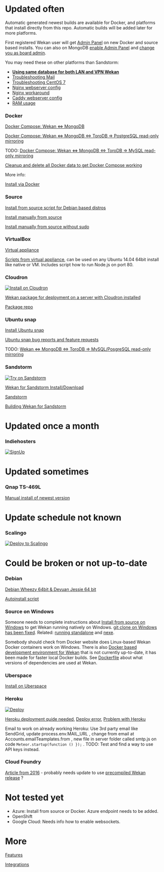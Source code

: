 # Updated often

Automatic generated newest builds are available for Docker, and platforms that
install directly from this repo. Automatic builds will be added later for more
platforms.

First registered Wekan user will get [Admin Panel](https://github.com/wekan/wekan/wiki/Features) on new
Docker and source based installs. You can also on MongoDB 
[enable Admin Panel](https://github.com/wekan/wekan/blob/devel/CHANGELOG.md#v0111-rc2-2017-03-05-wekan-prerelease) and [change you as board admin](https://github.com/wekan/wekan/issues/1060#issuecomment-310545976).

You may need these on other platforms than Sandstorm:
* **[Using same database for both LAN and VPN Wekan](https://github.com/wekan/wekan/issues/1210)**
* [Troubleshooting Mail](https://github.com/wekan/wekan/wiki/Troubleshooting-Mail)
* [Troubleshooting CentOS 7](https://github.com/wekan/wekan/issues/718)
* [Nginx webserver config](https://github.com/wekan/wekan/wiki/Nginx-Webserver-Config)
* [Nginx workaround](https://github.com/wekan/wekan/issues/1015)
* [Caddy webserver config](https://github.com/wekan/wekan/wiki/Caddy-Webserver-Config)
* [RAM usage](https://github.com/wekan/wekan/issues/1088#issuecomment-311843230)

### Docker

[Docker Compose: Wekan <=> MongoDB](https://github.com/wekan/wekan-mongodb)

[Docker Compose: Wekan <=> MongoDB <=> ToroDB => PostgreSQL read-only mirroring](https://github.com/wekan/wekan-postgresql)

TODO: [Docker Compose: Wekan <=> MongoDB <=> ToroDB => MySQL read-only mirroring](https://github.com/torodb/stampede/issues/203)

[Cleanup and delete all Docker data to get Docker Compose working](https://github.com/wekan/wekan/issues/985)

More info:

[Install via Docker](https://github.com/wekan/wekan/wiki/Docker)

### Source

[Install from source script for Debian based distros](https://github.com/wekan/wekan-source-installer)

[Install manually from source][install_source]

[Install manually from source without sudo](https://github.com/wekan/wekan/wiki/Install-source-without-sudo-on-Linux)

### VirtualBox

[Virtual appliance](https://github.com/wekan/wekan/wiki/virtual-appliance)

[Scripts from virtual appliance](https://github.com/wekan/wekan-maintainer/tree/master/virtualbox), can be used on any Ubuntu 14.04 64bit install like native or VM. Includes script how to run Node.js on port 80.

### Cloudron

[![Install on Cloudron][cloudron_button]][cloudron_install]

[Wekan package for deployment on a server with Cloudron installed](https://cloudron.io/store/io.wekan.cloudronapp.html)

[Package repo](https://git.cloudron.io/cloudron/wekan-app)

### Ubuntu snap

[Install Ubuntu snap](https://github.com/wekan/wekan-snap/wiki/Install)

[Ubuntu snap bug reports and feature requests](https://github.com/wekan/wekan-snap/issues)

TODO: [Wekan <=> MongoDB <=> ToroDB => MySQL/PosgreSQL read-only mirroring](https://github.com/torodb/stampede/issues/203)

### Sandstorm

[![Try on Sandstorm][sandstorm_button]][sandstorm_appdemo]

[Wekan for Sandstorm Install/Download](https://apps.sandstorm.io/app/m86q05rdvj14yvn78ghaxynqz7u2svw6rnttptxx49g1785cdv1h)

[Sandstorm](https://sandstorm.io)

[Building Wekan for Sandstorm](https://github.com/wekan/wekan-maintainer/wiki/Building-Wekan-for-Sandstorm)

# Updated once a month

### Indiehosters

[![SignUp][indiehosters_button]][indiehosters_saas]

# Updated sometimes

### Qnap TS-469L

[Manual install of newest version](https://github.com/wekan/wekan/issues/1180)

# Update schedule not known

### Scalingo

[![Deploy to Scalingo][scalingo_button]][scalingo_deploy]

# Could be broken or not up-to-date

### Debian

[Debian Wheezy 64bit & Devuan Jessie 64 bit][debian_wheezy_devuan_jessie]

[Autoinstall script][autoinstall]

### Source on Windows

Someone needs to complete instructions about [Install from source on Windows][installsource_windows] to get Wekan running natively on Windows. [git clone on Windows has been fixed](https://github.com/wekan/wekan/issues/977). Related: [running standalone](https://github.com/wekan/wekan/issues/883) and [nexe](https://github.com/wekan/wekan/issues/710).

Somebody should check from Docker website does Linux-based Wekan Docker containers work on Windows. There is also [Docker based development environment for Wekan](https://github.com/wekan/wekan-dev) that is not currently up-to-date, it has been made for faster local Docker builds. See [Dockerfile](https://github.com/wekan/wekan/blob/devel/Dockerfile) about what versions of dependencies are used at Wekan.

### Uberspace

[Install on Uberspace](https://github.com/wekan/wekan/wiki/Install-latest-Wekan-release-on-Uberspace)

### Heroku 

[![Deploy][heroku_button]][heroku_deploy]

[Heroku deployment quide needed](https://github.com/wekan/wekan/issues/693), [Deploy error](https://github.com/wekan/wekan/issues/638), [Problem with Heroku](https://github.com/wekan/wekan/issues/532)

Email to work on already working Heroku: Use 3rd party email like SendGrid, update process.env.MAIL_URL ,
change from email at Accounts.emailTeamplates.from , new file in server folder called smtp.js on code
`Meteor.startup(function () });` . TODO: Test and find a way to use API keys instead.

### Cloud Foundry

[Article from 2016](https://www.cloudfoundry.org/100-day-challenge-082-running-wekan-cloud-foundry/) - probably needs update to use [precompiled Wekan release](https://www.cloudfoundry.org/100-day-challenge-082-running-wekan-cloud-foundry/) ? 

# Not tested yet

* Azure: Install from source or Docker. Azure endpoint needs to be added.
* OpenShift
* Google Cloud: Needs info how to enable websockets.

[install_source]: https://github.com/wekan/wekan/wiki/Install-and-Update#install-manually-from-source
[installsource_windows]: https://github.com/wekan/wekan/wiki/Install-Wekan-from-source-on-Windows
[cloudron_button]: https://cloudron.io/img/button.svg
[cloudron_install]: https://cloudron.io/button.html?app=io.wekan.cloudronapp
[docker_image]: https://hub.docker.com/r/wekanteam/wekan/
[heroku_button]: https://www.herokucdn.com/deploy/button.png
[heroku_deploy]: https://heroku.com/deploy?template=https://github.com/wekan/wekan/tree/master
[indiehosters_button]: https://indie.host/signup.png
[indiehosters_saas]: https://indiehosters.net/shop/product/wekan-20
[sandstorm_button]: https://img.shields.io/badge/try-Wekan%20on%20Sandstorm-783189.svg
[sandstorm_appdemo]: https://demo.sandstorm.io/appdemo/m86q05rdvj14yvn78ghaxynqz7u2svw6rnttptxx49g1785cdv1h
[scalingo_button]: https://cdn.scalingo.com/deploy/button.svg
[scalingo_deploy]: https://my.scalingo.com/deploy?source=https://github.com/wekan/wekan#master
[wekan_mongodb]: https://github.com/wekan/wekan-mongodb
[wekan_postgresql]: https://github.com/wekan/wekan-postgresql
[wekan_cleanup]: https://github.com/wekan/wekan-cleanup
[wekan_logstash]: https://github.com/wekan/wekan-logstash
[autoinstall]: https://github.com/wekan/wekan-autoinstall
[autoinstall_issue]: https://github.com/anselal/wekan/issues/18
[debian_wheezy_devuan_jessie]: https://github.com/wekan/sps

# More

[Features](https://github.com/wekan/wekan/wiki/Features)

[Integrations](https://github.com/wekan/wekan/wiki/Integrations)